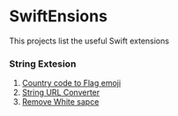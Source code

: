 # SwiftEnsions
This projects list the useful Swift extensions 

### String Extesion
1. [Country code to Flag emoji](https://github.com/Anilkumarkotur/Swiftensions/blob/b635c9839069c8c9d252fd1efa5125a0f9124837/SwiftEnsions.playground/Pages/StringExtension.xcplaygroundpage/Contents.swift#L5)  
2. [String URL Converter](https://github.com/Anilkumarkotur/Swiftensions/blob/0915fdab13b65a0164c073fdb7553a0126f47738/SwiftEnsions.playground/Pages/StringExtension.xcplaygroundpage/Contents.swift#L17)
3. [Remove White sapce](https://github.com/Anilkumarkotur/Swiftensions/blob/df475fc97cd02c6ee923175893801fa461de4c48/SwiftEnsions.playground/Pages/StringExtension.xcplaygroundpage/Contents.swift#L21)
